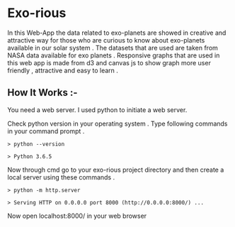 # Exo-rious
In this Web-App the data related to exo-planets are showed in creative and attractive way for those who are curious to know about exo-planets available in our solar system . 
The datasets that are used are taken from NASA data available for exo planets . Responsive graphs that are used in this web app is made from d3 and canvas js to show graph more user friendly , attractive and easy to learn .

## How It Works :- 

You need a web server. I used python to initiate a web server.

Check python version in your operating system . Type following commands in your command prompt .

```
> python --version
```
```
> Python 3.6.5
```
Now through cmd go to your exo-rious project directory and then create a local server using these commands .

```
> python -m http.server
```
```
> Serving HTTP on 0.0.0.0 port 8000 (http://0.0.0.0:8000/) ...
```
Now open localhost:8000/ in your web browser 
